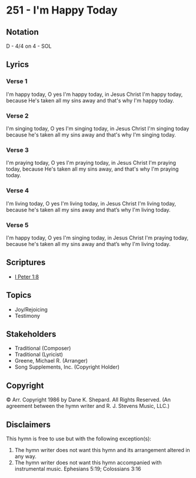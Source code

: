 # 251 - I'm Happy Today

## Notation

D - 4/4 on 4 - SOL

## Lyrics

### Verse 1

I'm happy today, O yes I'm happy today, in Jesus Christ I'm happy today, because He's taken all my sins away and that's why I'm happy today.

### Verse 2

I'm singing today,  O yes I'm singing today, in Jesus Christ I'm singing today because he's taken all my sins away and that's why I'm singing today.

### Verse 3

I'm praying today, O yes I'm praying today, in Jesus Christ I'm praying today, because He's taken all my sins away, and that's why I'm praying today.

### Verse 4

I'm living today, O yes I'm living today, in Jesus Christ I'm living today, because he's taken all my sins away and that’s why I'm living today.

### Verse 5

I'm happy today, O yes I'm singing today, in Jesus Christ I'm praying today, because he's taken all my sins away and that’s why I'm living today.


## Scriptures

- [I Peter 1:8](https://www.biblegateway.com/passage/?search=I%20Peter%201%3A8)

## Topics

- Joy/Rejoicing
- Testimony

## Stakeholders

- Traditional (Composer)
- Traditional (Lyricist)
- Greene, Michael R. (Arranger)
- Song Supplements, Inc. (Copyright Holder)

## Copyright

© Arr. Copyright 1986 by Dane K. Shepard. All Rights Reserved.
(An agreement between the hymn writer and R. J. Stevens Music, LLC.)

## Disclaimers

This hymn is free to use but with the following exception(s):
1. The hymn writer does not want this hymn and its arrangement altered in any way.
2. The hymn writer does not want this hymn accompanied with instrumental music.
Ephesians 5:19; Colossians 3:16

